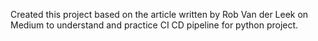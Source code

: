 Created this project based on the article written by Rob Van der Leek on Medium to understand and practice CI CD pipeline for python project. 
